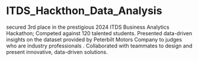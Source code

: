 # ITDS_Hackthon_Data_Analysis
secured 3rd place in the prestigious 2024 ITDS Business Analytics Hackathon; Competed against 120 talented students. Presented data-driven insights on the dataset provided by Peterbilt Motors Company to judges who are industry professionals . Collaborated with teammates to design and present innovative, data-driven solutions. 
